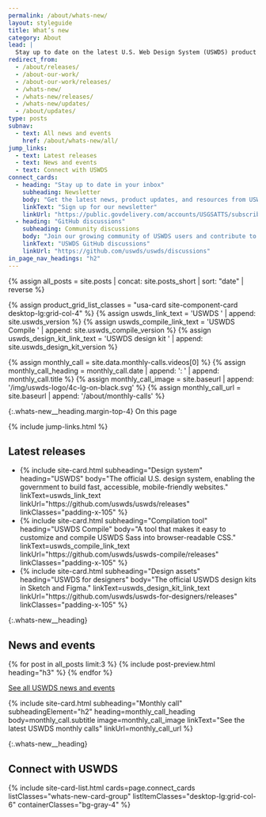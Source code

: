 ```yaml
---
permalink: /about/whats-new/
layout: styleguide
title: What’s new
category: About
lead: |
  Stay up to date on the latest U.S. Web Design System (USWDS) product launches, learn how to use the design system, and dive deeper into our monthly call topics.
redirect_from:
  - /about/releases/
  - /about-our-work/
  - /about-our-work/releases/
  - /whats-new/
  - /whats-new/releases/
  - /whats-new/updates/
  - /about/updates/
type: posts
subnav:
  - text: All news and events
    href: /about/whats-new/all/
jump_links:
  - text: Latest releases
  - text: News and events
  - text: Connect with USWDS
connect_cards:
  - heading: "Stay up to date in your inbox"
    subheading: Newsletter
    body: "Get the latest news, product updates, and resources from USWDS."
    linkText: "Sign up for our newsletter"
    linkUrl: "https://public.govdelivery.com/accounts/USGSATTS/subscriber/new?qsp=GSA_TTS"
  - heading: "GitHub discussions"
    subheading: Community discussions
    body: "Join our growing community of USWDS users and contribute to design system improvements."
    linkText: "USWDS GitHub discussions"
    linkUrl: "https://github.com/uswds/uswds/discussions"
in_page_nav_headings: "h2"
---
```

<!-- Combine posts and short posts into a single feed -->
{% assign all_posts = site.posts | concat: site.posts_short | sort: "date" | reverse %}

<!--
  Set product release card variables
  - Set card list classes
  - Set card strings
-->
{% assign product_grid_list_classes = "usa-card site-component-card desktop-lg:grid-col-4" %}
{% assign uswds_link_text = 'USWDS ' | append: site.uswds_version %}
{% assign uswds_compile_link_text = 'USWDS Compile ' | append: site.uswds_compile_version %}
{% assign uswds_design_kit_link_text = 'USWDS design kit ' | append: site.uswds_design_kit_version %}

<!--
  Set monthly call card variables
  - Get data from the most recent monthly call
  - Set card strings
-->
{% assign monthly_call = site.data.monthly-calls.videos[0]  %}
{% assign monthly_call_heading =  monthly_call.date | append: ': ' | append: monthly_call.title %}
{% assign monthly_call_image = site.baseurl | append: '/img/uswds-logo/4c-lg-on-black.svg' %}
{% assign monthly_call_url = site.baseurl | append: '/about/monthly-calls' %}

{:.whats-new__heading.margin-top-4}
On this page

{% include jump-links.html %}

<div class="bg-gray-5 padding-3 margin-top-4">
  <h2 class="whats-new__heading margin-top-0" id="latest-releases">Latest releases</h2>
  <ul class="usa-card-group whats-new-card-group">
    <li class="{{ product_grid_list_classes }}">
      {% include site-card.html
        subheading="Design system"
        heading="USWDS"
        body="The official U.S. design system, enabling the government to build fast, accessible, mobile-friendly websites."
        linkText=uswds_link_text
        linkUrl="https://github.com/uswds/uswds/releases"
        linkClasses="padding-x-105"
      %}
    </li>
    <li class="{{ product_grid_list_classes }}">
      {% include site-card.html
        subheading="Compilation tool"
        heading="USWDS Compile"
        body="A tool that makes it easy to customize and compile USWDS Sass into browser-readable CSS."
        linkText=uswds_compile_link_text
        linkUrl="https://github.com/uswds/uswds-compile/releases"
        linkClasses="padding-x-105"
      %}
    </li>
    <li class="{{ product_grid_list_classes }}">
      {% include site-card.html
        subheading="Design assets"
        heading="USWDS for designers"
        body="The official USWDS design kits in Sketch and Figma."
        linkText=uswds_design_kit_link_text
        linkUrl="https://github.com/uswds/uswds-for-designers/releases"
        linkClasses="padding-x-105"
      %}
    </li>
  </ul>
</div>

{:.whats-new__heading}
## News and events
{% for post in all_posts limit:3 %}
  {% include post-preview.html heading="h3" %}
{% endfor %}

<a class="usa-button usa-button--outline margin-top-105"
  href="{{ site.baseurl }}/about/whats-new/all/">
  See all USWDS news and events
</a>

<div class="usa-card usa-card--flag usa-card--media-right whats-new-card--monthly-call">
  {% include site-card.html
    subheading="Monthly call"
    subheadingElement="h2"
    heading=monthly_call_heading
    body=monthly_call.subtitle
    image=monthly_call_image
    linkText="See the latest USWDS monthly calls"
    linkUrl=monthly_call_url
  %}
</div>

{:.whats-new__heading}
## Connect with USWDS

<div class="measure-6">
  {% include site-card-list.html
    cards=page.connect_cards
    listClasses="whats-new-card-group"
    listItemClasses="desktop-lg:grid-col-6"
    containerClasses="bg-gray-4"
  %}
</div>
